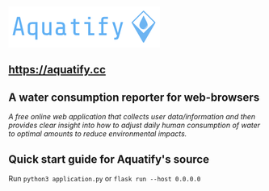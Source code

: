 ![](/static/logos/right-side-icon-text.png)

## https://aquatify.cc

## A water consumption reporter for web-browsers
*A free online web application that collects user data/information and then provides clear insight into how to adjust daily human consumption of water to optimal amounts to reduce environmental impacts.*

## Quick start guide for Aquatify's source
Run ```python3 application.py``` or ```flask run --host 0.0.0.0```
